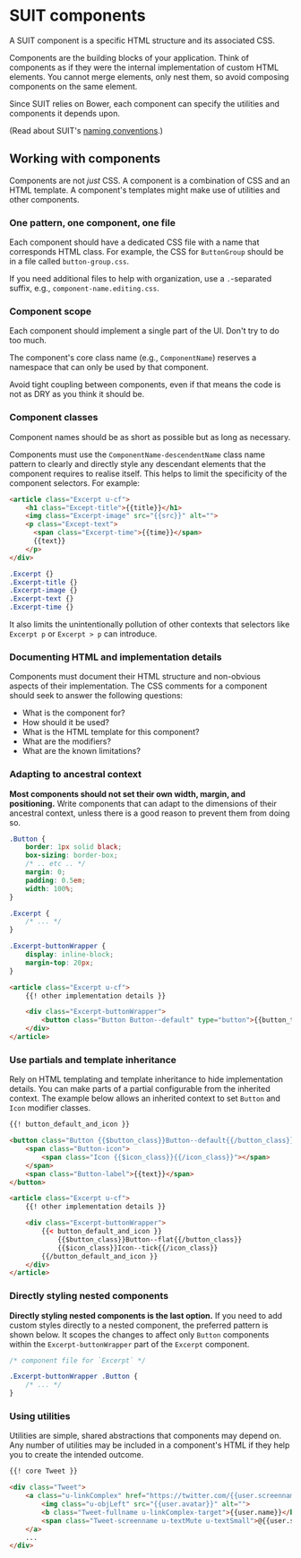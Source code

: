 # SUIT components

A SUIT component is a specific HTML structure and its associated CSS.

Components are the building blocks of your application. Think of components as
if they were the internal implementation of custom HTML elements. You cannot
merge elements, only nest them, so avoid composing components on the same
element.

Since SUIT relies on Bower, each component can specify the utilities and
components it depends upon.

(Read about SUIT's [naming conventions](naming-conventions.md).)


## Working with components

Components are not _just_ CSS. A component is a combination of CSS and an HTML
template. A component's templates might make use of utilities and other
components.

### One pattern, one component, one file

Each component should have a dedicated CSS file with a name that corresponds
HTML class. For example, the CSS for `ButtonGroup` should be in a file called
`button-group.css`.

If you need additional files to help with organization, use a `.`-separated
suffix, e.g., `component-name.editing.css`.

### Component scope

Each component should implement a single part of the UI. Don't try to do too
much.

The component's core class name (e.g., `ComponentName`) reserves a namespace
that can only be used by that component.

Avoid tight coupling between components, even if that means the code is not as
DRY as you think it should be.

### Component classes

Component names should be as short as possible but as long as necessary.

Components must use the `ComponentName-descendentName` class name pattern to
clearly and directly style any descendant elements that the component requires
to realise itself. This helps to limit the specificity of the component
selectors. For example:

```html
<article class="Excerpt u-cf">
    <h1 class="Except-title">{{title}}</h1>
    <img class="Excerpt-image" src="{{src}}" alt="">
    <p class="Except-text">
      <span class="Excerpt-time">{{time}}</span>
      {{text}}
    </p>
</div>
```

```css
.Excerpt {}
.Excerpt-title {}
.Excerpt-image {}
.Excerpt-text {}
.Excerpt-time {}
```

It also limits the unintentionally pollution of other contexts that selectors
like `Excerpt p` or `Excerpt > p` can introduce.

### Documenting HTML and implementation details

Components must document their HTML structure and non-obvious aspects of their
implementation. The CSS comments for a component should seek to answer the
following questions:

* What is the component for?
* How should it be used?
* What is the HTML template for this component?
* What are the modifiers?
* What are the known limitations?

### Adapting to ancestral context

**Most components should not set their own width, margin, and positioning.**
Write components that can adapt to the dimensions of their ancestral context,
unless there is a good reason to prevent them from doing so.

```css
.Button {
    border: 1px solid black;
    box-sizing: border-box;
    /* .. etc .. */
    margin: 0;
    padding: 0.5em;
    width: 100%;
}
```

```css
.Excerpt {
    /* ... */
}

.Excerpt-buttonWrapper {
    display: inline-block;
    margin-top: 20px;
}
```

```html
<article class="Excerpt u-cf">
    {{! other implementation details }}

    <div class="Excerpt-buttonWrapper">
        <button class="Button Button--default" type="button">{{button_text}}</button>
    </div>
</article>
```

### Use partials and template inheritance

Rely on HTML templating and template inheritance to hide implementation
details. You can make parts of a partial configurable from the inherited
context. The example below allows an inherited context to set `Button` and
`Icon` modifier classes.

```html
{{! button_default_and_icon }}

<button class="Button {{$button_class}}Button--default{{/button_class}}" type="button">
    <span class="Button-icon">
        <span class="Icon {{$icon_class}}{{/icon_class}}"></span>
    </span>
    <span class="Button-label">{{text}}</span>
</button>
```

```html
<article class="Excerpt u-cf">
    {{! other implementation details }}

    <div class="Excerpt-buttonWrapper">
        {{< button_default_and_icon }}
            {{$button_class}}Button--flat{{/button_class}}
            {{$icon_class}}Icon--tick{{/icon_class}}
        {{/button_default_and_icon }}
    </div>
</article>
```

### Directly styling nested components

**Directly styling nested components is the last option.** If you need to add
custom styles directly to a nested component, the preferred pattern is shown
below. It scopes the changes to affect only `Button` components within the
`Excerpt-buttonWrapper` part of the `Excerpt` component.


```css
/* component file for `Excerpt` */

.Excerpt-buttonWrapper .Button {
    /* ... */
}
```

### Using utilities

Utilities are simple, shared abstractions that components may depend on. Any
number of utilities may be included in a component's HTML if they help you to
create the intended outcome.

```html
{{! core Tweet }}

<div class="Tweet">
    <a class="u-linkComplex" href="https://twitter.com/{{user.screenname}}">
        <img class="u-objLeft" src="{{user.avatar}}" alt="">
        <b class="Tweet-fullname u-linkComplex-target">{{user.name}}</b>
        <span class="Tweet-screenname u-textMute u-textSmall">@{{user.screenname}}</span>
    </a>
    ...
</div>
```
